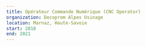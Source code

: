 ```yaml
---
title: Opérateur Commande Numérique (CNC Operator)
organization: Decoprem Alpes Usinage
location: Marnaz, Haute-Savoie
start: 2018
end: 2021
---
```

